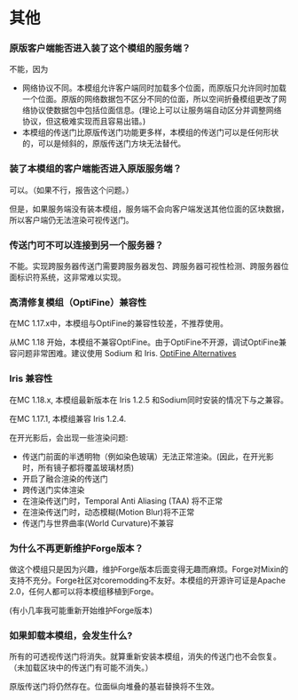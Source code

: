 # 其他

### 原版客户端能否进入装了这个模组的服务端？

不能，因为

* 网络协议不同。本模组允许客户端同时加载多个位面，而原版只允许同时加载一个位面。原版的网络数据包不区分不同的位面，所以空间折叠模组更改了网络协议使数据包中包括位面信息。(理论上可以让服务端自动区分并调整网络协议，但这极难实现而且容易出错。)
* 本模组的传送门比原版传送门功能更多样，本模组的传送门可以是任何形状的，可以是倾斜的，原版传送门方块无法替代。

### 装了本模组的客户端能否进入原版服务端？

可以。（如果不行，报告这个问题。）

但是，如果服务端没有装本模组，服务端不会向客户端发送其他位面的区块数据，所以客户端仍无法渲染可视传送门。

### 传送门可不可以连接到另一个服务器？

不能。实现跨服务器传送门需要跨服务器发包、跨服务器可视性检测、跨服务器位面标识符系统，这非常难以实现。

### 高清修复模组（OptiFine）兼容性

在MC 1.17.x中，本模组与OptiFine的兼容性较差，不推荐使用。

从MC 1.18 开始，本模组不兼容OptiFine。由于OptiFine不开源，调试OptiFine兼容问题非常困难。建议使用 Sodium 和 Iris. [OptiFine Alternatives](https://lambdaurora.dev/optifine_alternatives/)

### Iris 兼容性

在MC 1.18.x, 本模组最新版本在 Iris 1.2.5 和Sodium同时安装的情况下与之兼容。

在MC 1.17.1, 本模组兼容 Iris 1.2.4.

在开光影后，会出现一些渲染问题:

* 传送门前面的半透明物（例如染色玻璃）无法正常渲染。(因此，在开光影时，所有镜子都将覆盖玻璃材质)
* 开启了融合渲染的传送门
* 跨传送门实体渲染
* 在渲染传送门时，Temporal Anti Aliasing (TAA) 将不正常
* 在渲染传送门时，动态模糊(Motion Blur)将不正常
* 传送门与世界曲率(World Curvature)不兼容

### 为什么不再更新维护Forge版本？

做这个模组只是因为兴趣，维护Forge版本后面变得无趣而麻烦。Forge对Mixin的支持不充分。Forge社区对coremodding不友好。本模组的开源许可证是Apache 2.0，任何人都可以将本模组移植到Forge。

(有小几率我可能重新开始维护Forge版本)

### 如果卸载本模组，会发生什么?

所有的可透视传送门将消失。就算重新安装本模组，消失的传送门也不会恢复。（未加载区块中的传送门有可能不消失。）

原版传送门将仍然存在。位面纵向堆叠的基岩替换将不生效。


